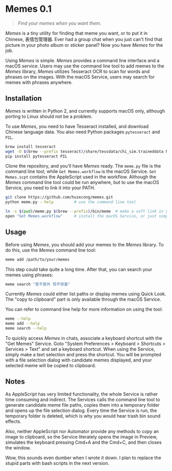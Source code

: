 # Memes 0.1

> *Find your memes when you want them.*

*Memes* is a tiny utility for finding that meme you want, or to put it in Chinese, 表情包管理器. Ever had a group chat when you just can't find that picture in your photo album or sticker panel? Now you have *Memes* for the job.

Using *Memes* is simple. *Memes* provides a command line interface and a macOS service. Users may use the command line tool to add memes to the *Memes* library, *Memes* utilizes Tesseract OCR to scan for words and phrases on the images. With the macOS Service, users may search for memes with phrases anywhere.

## Installation

*Memes* is written in Python 2, and currently supports macOS only, although porting to Linux should not be a problem.

To use *Memes*, you need to have Tesseract installed, and download Chinese language data. You also need Python packages `pytesseract` and `PIL`.

```bash
brew install tesseract
wget -O $(brew --prefix tesseract)/share/tessdata/chi_sim.traineddata https://github.com/tesseract-ocr/tessdata/raw/master/chi_sim.traineddata
pip install pytesseract PIL
```

Clone the repository, and you'll have *Memes* ready. The `meme.py` file is the command line tool, while `Get Memes.workflow` is the macOS Service. `Get Memes.scpt` contains the AppleScript used in the workflow. Although the *Memes* command line tool could be run anywhere, but to use the macOS Service, you need to link it into your PATH.

```bash
git clone https://github.com/huzecong/memes.git
python meme.py --help         # use the command line tool

ln -s $(pwd)/meme.py $(brew --prefix)/bin/meme  # make a soft link in your executables directory
open "Get Memes.workflow"     # install the macOS Service, or just simply double-click the file
```

## Usage

Before using *Memes*, you should add your memes to the *Memes* library. To do this, use the *Memes* command line tool:

```bash
meme add /path/to/your/memes
```

This step could take quite a long time. After that, you can search your memes using phrases:

```bash
meme search "意不意外 惊不惊喜"
```

Currently *Memes* could either list paths or display memes using Quick Look. The "copy to clipboard" part is only available through the macOS Service.

You can refer to command line help for more information on using the tool:

```bash
meme --help
meme add --help
meme search --help
```

To quickly access *Memes* in chats, associate a keyboard shortcut with the "Get Memes" Service. Goto "System Preferences > Keyboard > Shortcuts > Services > Text" and set a keyboard shortcut. When using the Service, simply make a text selection and press the shortcut. You will be prompted with a file selection dialog with candidate memes displayed, and your selected meme will be copied to clipboard.

## Notes

As AppleScript has very limited functionality, the whole Service is rather time consuming and indirect. The Services calls the command line tool to generate candidate meme file paths, copies them into a temporary folder and opens up the file selection dialog. Every time the Service is run, the temporary folder is deleted, which is why you would hear trash bin sound effects.

Also, neither AppleScript nor Automator provide any methods to copy an image to clipboard, so the Service literately opens the image in Preview, simulates the keyboard pressing Cmd+A and the Cmd+C, and then closes the window.

Wow, this sounds even dumber when I wrote it down. I plan to replace the stupid parts with bash scripts in the next version.